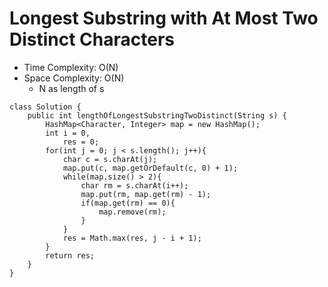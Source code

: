 # Longest Substring with At Most Two Distinct Characters

- Time Complexity: O(N)
- Space Complexity: O(N)
  - N as length of s

```
class Solution {
    public int lengthOfLongestSubstringTwoDistinct(String s) {
        HashMap<Character, Integer> map = new HashMap();
        int i = 0,
            res = 0;
        for(int j = 0; j < s.length(); j++){
            char c = s.charAt(j);
            map.put(c, map.getOrDefault(c, 0) + 1);
            while(map.size() > 2){
                char rm = s.charAt(i++);
                map.put(rm, map.get(rm) - 1);
                if(map.get(rm) == 0){
                    map.remove(rm);
                }
            }
            res = Math.max(res, j - i + 1);
        }
        return res;
    }
}
```
